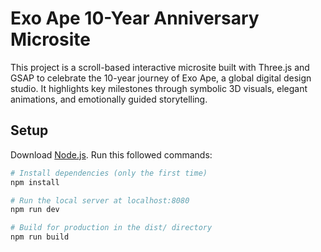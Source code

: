 # Exo Ape 10-Year Anniversary Microsite

This project is a scroll-based interactive microsite built with Three.js and GSAP to celebrate the 10-year journey of Exo Ape, a global digital design studio. It highlights key milestones through symbolic 3D visuals, elegant animations, and emotionally guided storytelling.

## Setup

Download [Node.js](https://nodejs.org/en/download/).
Run this followed commands:

```bash
# Install dependencies (only the first time)
npm install

# Run the local server at localhost:8080
npm run dev

# Build for production in the dist/ directory
npm run build
```
